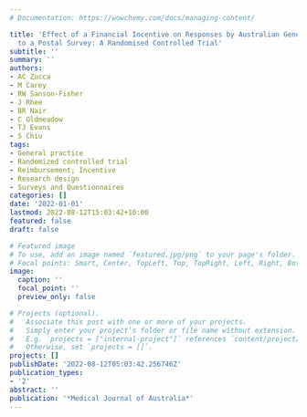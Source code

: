 ```yaml
---
# Documentation: https://wowchemy.com/docs/managing-content/

title: 'Effect of a Financial Incentive on Responses by Australian General Practitioners
  to a Postal Survey: A Randomised Controlled Trial'
subtitle: ''
summary: ''
authors:
- AC Zucca
- M Carey
- RW Sanson-Fisher
- J Rhee
- BR Nair
- C Oldmeadow
- TJ Evans
- S Chiu
tags:
- General practice
- Randomized controlled trial
- Reimbursement; Incentive
- Research design
- Surveys and Questionnaires
categories: []
date: '2022-01-01'
lastmod: 2022-08-12T15:03:42+10:00
featured: false
draft: false

# Featured image
# To use, add an image named `featured.jpg/png` to your page's folder.
# Focal points: Smart, Center, TopLeft, Top, TopRight, Left, Right, BottomLeft, Bottom, BottomRight.
image:
  caption: ''
  focal_point: ''
  preview_only: false

# Projects (optional).
#   Associate this post with one or more of your projects.
#   Simply enter your project's folder or file name without extension.
#   E.g. `projects = ["internal-project"]` references `content/project/deep-learning/index.md`.
#   Otherwise, set `projects = []`.
projects: []
publishDate: '2022-08-12T05:03:42.256746Z'
publication_types:
- '2'
abstract: ''
publication: '*Medical Journal of Australia*'
---
```

